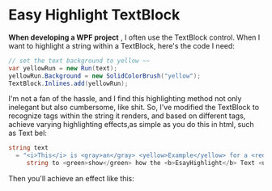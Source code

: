 # Easy Highlight TextBlock


**When developing a WPF project** , I often use the TextBlock control. When I want to highlight a string within a TextBlock, here's the code I need:

```c#
// set the text background to yellow ~~
var yellowRun = new Run(text);
yellowRun.Background = new SolidColorBrush("yellow");
TextBlock.Inlines.add(yellowRun);

```

I'm not a fan of the hassle, and I find this highlighting method not only inelegant but also cumbersome, like shit. So, I've modified the TextBlock to recognize tags within the string it renders, and based on different tags, achieve varying highlighting effects,as simple as you do this in html, such as Text bel:

```C#
string text
  = "<i>This</i> is <gray>an</gray> <yellow>Example</yellow> for a <red>long</red>
     string to <green>show</green> how the <b>EsayHighlight</b> Text <u>Block</u> <purple>works!</purple> <del>Hahah</del>";
```

Then you'll achieve an effect like this:







